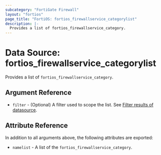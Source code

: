 ```yaml
---
subcategory: "FortiGate Firewall"
layout: "fortios"
page_title: "FortiOS: fortios_firewallservice_categorylist"
description: |-
  Provides a list of fortios_firewallservice_category.
---
```


# Data Source: fortios_firewallservice_categorylist
Provides a list of `fortios_firewallservice_category`.

## Argument Reference

* `filter` - (Optional) A filter used to scope the list. See [Filter results of datasource](https://registry.terraform.io/providers/fortinetdev/fortios/latest/docs/guides/fgt_filter).

## Attribute Reference

In addition to all arguments above, the following attributes are exported:

* `namelist` -  A list of the `fortios_firewallservice_category`.

